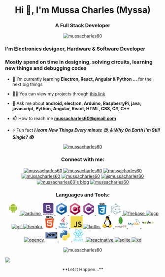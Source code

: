 <!-- <img align="right" width='250px' height='250px' src="https://user-images.githubusercontent.com/35903944/111223103-c2fc7380-85ed-11eb-8b41-8f02cfd48b5b.png" alt="mussacharles60" /> -->
<h1 align="center">Hi 👋, I'm Mussa Charles (Myssa)</h1>
<h3 align="center">A Full Stack Developer</h3>
<!-- <h3 align="center">A Full Stack Developer&nbsp; &#127481;&#127487; </h3> -->
<p align="center"> <img src="https://komarev.com/ghpvc/?username=mussacharles60" alt="mussacharles60" /> </p>
<p align="left"> 
<h3>I'm Electronics designer, Hardware & Software Developer</h3>
<h3>Mostly spend on time in designing, solving circuits, learning new things and debugging codes</h3>
</p>
<!-- <p align="left"> <img src="https://komarev.com/ghpvc/?username=mussacharles60&label=Profile%20views&color=0e75b6&style=flat" alt="mussacharles60" /> </p> -->

<!-- <p align="left"> <a href="https://github.com/ryo-ma/github-profile-trophy"><img src="https://github-profile-trophy.vercel.app/?username=mussacharles60" alt="mussacharles60" /> </a> </p> 
- 📝 I regularly write articles on [mussacharles60.blogspot.com](mussacharles60.blogspot.com) -->

<!-- - 🔭 I’m currently working on [Myssa App](https://www.myssa.io) As my future platform, Meanwhile 🌱 I’m currently learning **Electron, Angular & Python ...** for the next big thing -->
- 🔭 I’m currently learning **Electron, React, Angular & Python ...** for the next big things

- 👨‍💻 You can view my projects through [this link](https://www.instagram.com/mussacharles60)

- 💬 Ask me about **android, electron, Arduino, RaspberryPi, java, javascript, Python, Angular, React, HTML, CSS, C#, C++**

- 📫 How to reach me **mussacharles60@gmail.com**

- ⚡ Fun fact ***I learn New Things Every minute :wink:, & Why On Earth I'm Still Single? :scream:***

<p align="center"> 
  <a href="https://twitter.com/mussacharles60" target="blank">
    <img src="https://img.shields.io/twitter/follow/mussacharles60?logo=twitter&style=for-the-badge" alt="mussacharles60" />
  </a> 
</p>

<h3 align="center">Connect with me:</h3>
<p align="center">
<a href="https://dev.to/mussacharles60" target="blank"><img align="center" src="https://cdn.jsdelivr.net/npm/simple-icons@3.0.1/icons/dev-dot-to.svg" alt="mussacharles60" height="30" width="40" /></a>
<a href="https://twitter.com/mussacharles60" target="blank"><img align="center" src="https://cdn.jsdelivr.net/npm/simple-icons@3.0.1/icons/twitter.svg" alt="mussacharles60" height="30" width="40" /></a>
<a href="https://fb.com/mussacharles60" target="blank"><img align="center" src="https://cdn.jsdelivr.net/npm/simple-icons@3.0.1/icons/facebook.svg" alt="mussacharles60" height="30" width="40" /></a>
<a href="https://instagram.com/mussacharles60" target="blank"><img align="center" src="https://cdn.jsdelivr.net/npm/simple-icons@3.0.1/icons/instagram.svg" alt="mussacharles60" height="30" width="40" /></a>
<a href="https://dribbble.com/mussacharles60" target="blank"><img align="center" src="https://cdn.jsdelivr.net/npm/simple-icons@3.0.1/icons/dribbble.svg" alt="mussacharles60" height="30" width="40" /></a>
<a href="https://medium.com/@mussacharles60" target="blank"><img align="center" src="https://cdn.jsdelivr.net/npm/simple-icons@3.0.1/icons/medium.svg" alt="@mussacharles60" height="30" width="40" /></a>
<a href="https://www.mussacharles60.blagspot.com" target="blank"><img align="center" src="https://cdn.jsdelivr.net/npm/simple-icons@3.0.1/icons/blogger.svg" alt="mussacharles60's blog" height="30" width="40" /></a>
<a href="https://www.youtube.com/c/mussacharles60" target="blank"><img align="center" src="https://cdn.jsdelivr.net/npm/simple-icons@3.0.1/icons/youtube.svg" alt="mussacharles60" height="30" width="40" /></a>
</p>

<h3 align="center">Languages and Tools:</h3>
<p align="center"> <a href="https://developer.android.com" target="_blank"> <img src="https://raw.githubusercontent.com/devicons/devicon/master/icons/android/android-original-wordmark.svg" alt="android" width="40" height="40"/> </a> <a href="https://www.arduino.cc/" target="_blank"> <img src="https://cdn.worldvectorlogo.com/logos/arduino-1.svg" alt="arduino" width="40" height="40"/> </a> <a href="https://getbootstrap.com" target="_blank"> <img src="https://raw.githubusercontent.com/devicons/devicon/master/icons/bootstrap/bootstrap-plain-wordmark.svg" alt="bootstrap" width="40" height="40"/> </a> <a href="https://www.cprogramming.com/" target="_blank"> <img src="https://raw.githubusercontent.com/devicons/devicon/master/icons/c/c-original.svg" alt="c" width="40" height="40"/> </a> <a href="https://www.w3schools.com/cpp/" target="_blank"> <img src="https://raw.githubusercontent.com/devicons/devicon/master/icons/cplusplus/cplusplus-original.svg" alt="cplusplus" width="40" height="40"/> </a> <a href="https://www.w3schools.com/cs/" target="_blank"> <img src="https://raw.githubusercontent.com/devicons/devicon/master/icons/csharp/csharp-original.svg" alt="csharp" width="40" height="40"/> </a> <a href="https://www.w3schools.com/css/" target="_blank"> <img src="https://raw.githubusercontent.com/devicons/devicon/master/icons/css3/css3-original-wordmark.svg" alt="css3" width="40" height="40"/> </a> <a href="https://www.electronjs.org" target="_blank"> <img src="https://raw.githubusercontent.com/devicons/devicon/master/icons/electron/electron-original.svg" alt="electron" width="40" height="40"/> </a> <a href="https://firebase.google.com/" target="_blank"> <img src="https://www.vectorlogo.zone/logos/firebase/firebase-icon.svg" alt="firebase" width="40" height="40"/> </a> <a href="https://cloud.google.com" target="_blank"> <img src="https://www.vectorlogo.zone/logos/google_cloud/google_cloud-icon.svg" alt="gcp" width="40" height="40"/> </a> <a href="https://git-scm.com/" target="_blank"> <img src="https://www.vectorlogo.zone/logos/git-scm/git-scm-icon.svg" alt="git" width="40" height="40"/> </a> <a href="https://heroku.com" target="_blank"> <img src="https://www.vectorlogo.zone/logos/heroku/heroku-icon.svg" alt="heroku" width="40" height="40"/> </a> <a href="https://www.w3.org/html/" target="_blank"> <img src="https://raw.githubusercontent.com/devicons/devicon/master/icons/html5/html5-original-wordmark.svg" alt="html5" width="40" height="40"/> </a> <a href="https://www.java.com" target="_blank"> <img src="https://raw.githubusercontent.com/devicons/devicon/master/icons/java/java-original.svg" alt="java" width="40" height="40"/> </a> <a href="https://developer.mozilla.org/en-US/docs/Web/JavaScript" target="_blank"> <img src="https://raw.githubusercontent.com/devicons/devicon/master/icons/javascript/javascript-original.svg" alt="javascript" width="40" height="40"/> </a> <a href="https://kotlinlang.org" target="_blank"> <img src="https://www.vectorlogo.zone/logos/kotlinlang/kotlinlang-icon.svg" alt="kotlin" width="40" height="40"/> </a> <a href="https://www.linux.org/" target="_blank"> <img src="https://raw.githubusercontent.com/devicons/devicon/master/icons/linux/linux-original.svg" alt="linux" width="40" height="40"/> </a> <a href="https://www.mongodb.com/" target="_blank"> <img src="https://raw.githubusercontent.com/devicons/devicon/master/icons/mongodb/mongodb-original-wordmark.svg" alt="mongodb" width="40" height="40"/> </a> <a href="https://www.mysql.com/" target="_blank"> <img src="https://raw.githubusercontent.com/devicons/devicon/master/icons/mysql/mysql-original-wordmark.svg" alt="mysql" width="40" height="40"/> </a> <a href="https://nodejs.org" target="_blank"> <img src="https://raw.githubusercontent.com/devicons/devicon/master/icons/nodejs/nodejs-original-wordmark.svg" alt="nodejs" width="40" height="40"/> </a> <a href="https://opencv.org/" target="_blank"> <img src="https://www.vectorlogo.zone/logos/opencv/opencv-icon.svg" alt="opencv" width="40" height="40"/> </a> <a href="https://www.php.net" target="_blank"> <img src="https://raw.githubusercontent.com/devicons/devicon/master/icons/php/php-original.svg" alt="php" width="40" height="40"/> </a> <a href="https://www.python.org" target="_blank"> <img src="https://raw.githubusercontent.com/devicons/devicon/master/icons/python/python-original.svg" alt="python" width="40" height="40"/> </a> <a href="https://reactjs.org/" target="_blank"> <img src="https://raw.githubusercontent.com/devicons/devicon/master/icons/react/react-original-wordmark.svg" alt="react" width="40" height="40"/> </a> <a href="https://reactnative.dev/" target="_blank"> <img src="https://reactnative.dev/img/header_logo.svg" alt="reactnative" width="40" height="40"/> </a> <a href="https://www.sqlite.org/" target="_blank"> <img src="https://www.vectorlogo.zone/logos/sqlite/sqlite-icon.svg" alt="sqlite" width="40" height="40"/> </a> <a href="https://www.adobe.com/products/xd.html" target="_blank"> <img src="https://cdn.worldvectorlogo.com/logos/adobe-xd.svg" alt="xd" width="40" height="40"/> </a> </p>

<p align="center">
  <img align="center" src="https://github-readme-streak-stats.herokuapp.com/?user=mussacharles60&" alt="mussacharles60" />
<!--   <p><img align="center" src="https://github-readme-stats.vercel.app/api/top-langs?username=mussacharles60&show_icons=true&locale=en&layout=compact" alt="mussacharles60" /></p> -->
<!--   <p><img align="center" src="https://github-readme-stats.vercel.app/api?username=mussacharles60&show_icons=true&locale=en" alt="mussacharles60" /></p> -->
</p>
<a href="https://github.com/anuraghazra/github-readme-stats">
  <img align="center" src="https://github-readme-stats.vercel.app/api/top-langs/?username=mussacharles60&langs_count=15" />
<!--   <img align="center" src="https://github-readme-stats.vercel.app/api?username=mussacharles60&show_icons=true&langs_count=8" /> -->
</a>

<p align="center">**Let It Happen...**</p>
